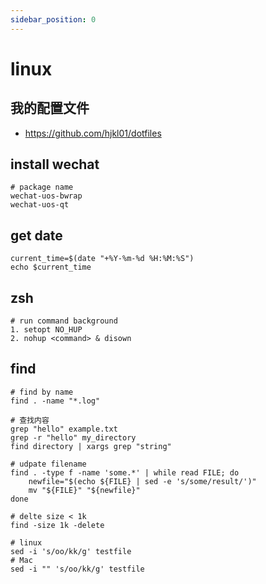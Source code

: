 ```yaml
---
sidebar_position: 0
---
```


# linux

## 我的配置文件

- https://github.com/hjkl01/dotfiles

## install wechat

```
# package name
wechat-uos-bwrap
wechat-uos-qt
```

## get date
```shell
current_time=$(date "+%Y-%m-%d %H:%M:%S")
echo $current_time
```

## zsh

```
# run command background
1. setopt NO_HUP
2. nohup <command> & disown
```

## find

```shell
# find by name
find . -name "*.log"

# 查找内容
grep "hello" example.txt
grep -r "hello" my_directory
find directory | xargs grep "string"

# udpate filename
find . -type f -name 'some.*' | while read FILE; do
    newfile="$(echo ${FILE} | sed -e 's/some/result/')"
    mv "${FILE}" "${newfile}"
done

# delte size < 1k
find -size 1k -delete

# linux
sed -i 's/oo/kk/g' testfile
# Mac
sed -i "" 's/oo/kk/g' testfile
```
